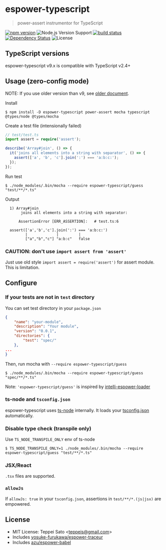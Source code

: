 # espower-typescript

> power-assert instrumentor for TypeScript

[![npm version][npm-image]][npm-url]
![Node.js Version Support][node-version]
[![build status][ci-image]][ci-url]
[![Dependency Status][deps-image]][deps-url]
![License][license]

## TypeScript versions

espower-typescript v9.x is compatible with TypeScript v2.4+

## Usage (zero-config mode)

NOTE: If you use older version than v9, see [older document](https://github.com/power-assert-js/espower-typescript/blob/v8.1.4/README.md).

Install

```console
$ npm install -D espower-typescript power-assert mocha typescript @types/node @types/mocha
```

Create a test file (intensionally failed)

```typescript
// test/test.ts
import assert = require('assert');

describe('Array#join', () => {
  it('joins all elements into a string with separator', () => {
    assert(['a', 'b', 'c'].join(':') === 'a:b:c:');
  });
});
```

Run test

```console
$ ./node_modules/.bin/mocha --require espower-typescript/guess "test/**/*.ts"
```

Output

```
  1) Array#join
       joins all elements into a string with separator:

      AssertionError [ERR_ASSERTION]:   # test.ts:6

  assert(['a','b','c'].join(':') === 'a:b:c:')
         |             |         |
         ["a","b","c"] "a:b:c"   false
```

### CAUTION: don't use `import assert from 'assert'`

Just use old style `import assert = require('assert')` for assert module.
This is limitation.

## Configure

### If your tests are not in `test` directory

You can set test directory in your `package.json`

```json
{
    "name": "your-module",
    "description": "Your module",
    "version": "0.0.1",
    "directories": {
        "test": "spec/"
    },
...
}
```

Then, run mocha with `--require espower-typescript/guess`

```console
$ ./node_modules/.bin/mocha --require espower-typescript/guess "spec/**/*.ts"
```

Note: `'espower-typescript/guess'` is inspired by [intelli-espower-loader](https://github.com/azu/intelli-espower-loader)

### ts-node and `tsconfig.json`

espower-typescript uses [ts-node](https://github.com/TypeStrong/ts-node) internally.
It loads your [tsconfig.json](https://github.com/Microsoft/TypeScript/wiki/tsconfig.json) automatically.

### Disable type check (transpile only)

Use `TS_NODE_TRANSPILE_ONLY` env of ts-node

```console
$ TS_NODE_TRANSPILE_ONLY=1 ./node_modules/.bin/mocha --require espower-typescript/guess "test/**/*.ts"
```

### JSX/React

`.tsx` files are supported.

### `allowJs`

If `allowJs: true` in your `tsconfig.json`, assertions in `test/**/*.(js|jsx)` are empowered.

## License

- MIT License: Teppei Sato &lt;teppeis@gmail.com&gt;
- Includes [yosuke-furukawa/espower-traceur](https://github.com/yosuke-furukawa/espower-traceur)
- Includes [azu/espower-babel](https://github.com/azu/espower-babel)

[npm-image]: https://img.shields.io/npm/v/espower-typescript.svg
[npm-url]: https://npmjs.org/package/espower-typescript
[ci-image]: https://github.com/power-assert-js/espower-typescript/workflows/Node.js%20CI/badge.svg
[ci-url]: https://github.com/power-assert-js/espower-typescript/actions?query=workflow%3A%22Node.js+CI%22
[deps-image]: https://david-dm.org/power-assert-js/espower-typescript.svg
[deps-url]: https://david-dm.org/power-assert-js/espower-typescript
[node-version]: https://img.shields.io/badge/Node.js%20support-v8,v10,v12-brightgreen.svg
[license]: https://img.shields.io/npm/l/espower-typescript.svg
